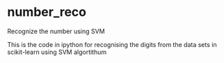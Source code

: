 # number_reco
Recognize the number using SVM

This is the code in ipython for recognising the digits from the data sets in scikit-learn using SVM algortithum 
